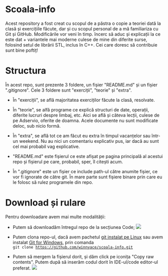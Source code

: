 # Scoala-info

Acest repository a fost creat cu scopul de a păstra o copie a teoriei dată la clasă și exercițiile făcute, dar și cu scopul personal de a mă familiariza cu Git și GitHub.
Modificările vor veni în timp. încerc să aduc și explicații la ce este dat + variantele mai moderne culese de mine din diferite surse, folosind setul de librării STL, inclus în C++. Cei care doresc să contribuie sunt bine poftiț! 

# Structura

În acest repo, sunt prezente 3 foldere, un fișier "README.md" și un fișier ".gitignore".
Cele 3 foldere sunt "exerciții", "teorie" și "extra".

* În "exerciții", se află majoritatea exerciților făcute la clasă, resolvate.

* În "teorie", se alfă programe ce explică structuri de date, operații, diferite lucruri despre limbaj, etc. Aici se află și câteva lecții, culese de pe Adservio, oferite de doamna. Acele documente nu sunt modificate deloc, sub nicio formă.

* În "extra", se află tot ce am făcut eu extra în timpul vacanțelor sau într-un weekend. Nu au nici un comentariu explicativ pus, iar dacă au sunt cel mai probabil vag explicative.

* "README.md" este fișierul ce este afișat pe pagina principală al acestui repo și fișierul pe care, probabil, sper, îl citești acum.

* În ".gitignore" este un fișier ce include path-ul către anumite fișier, ce vor fi ignorate de către git. În mare parte sunt fișiere binare prin care eu le folosc să rulez programele din repo.

# Download și rulare

Pentru downloadare avem mai multe modalității:

* Putem să downloadăm întregul repo de la secțiunea Code; ![](https://winnyace82.s-ul.eu/jstS8jmk)

* Putem clona repo-ul, dacă avem pachetul [git instalat pe Linux](https://pkgs.org/download/git) sau avem instalat [Git for Windows](https://gitforwindows.org/), prin comanda 
<br> <code>git clone https://github.com/winnyace/scoala-info.git</code>

* Putem să mergem la fișierul dorit, și dăm click pe iconița "Copy raw contents". Putem după să inserăm codul dorit în IDE-ul/code editor-ul preferat. ![](https://winnyace82.s-ul.eu/BRxabe2w)

